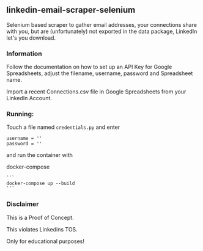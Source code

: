 ## linkedin-email-scraper-selenium

Selenium based scraper to gather email addresses, your connections
share with you, but are (unfortunately) not exported in the data package, LinkedIn let's you download. 

### Information

Follow the documentation on how to set up an API Key
for Google Spreadsheets, adjust the filename,
username, password and Spreadsheet name.

Import a recent Connections.csv file in Google Spreadsheets from your LinkedIn Account.


### Running:

Touch a file named `credentials.py` and enter

```
username = ''
password = ''
```

and run the container with

docker-compose

    ```
    docker-compose up --build
    ```
    

### Disclaimer

This is a Proof of Concept. 

This violates Linkedins TOS.

Only for educational purposes!

